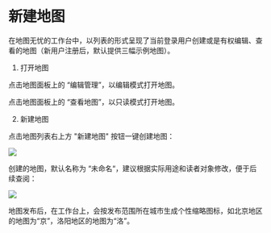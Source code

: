 # 新建地图

在地图无忧的工作台中，以列表的形式呈现了当前登录用户创建或是有权编辑、查看的地图（新用户注册后，默认提供三幅示例地图）。

1. 打开地图

 点击地图面板上的 “编辑管理”，以编辑模式打开地图。
 
 点击地图面板上的 “查看地图”，以只读模式打开地图。

2. 新建地图

 点击地图列表右上方 "新建地图" 按钮一键创建地图：

![](http://pic.dituwuyou.com/map%2Fpicture%2F11.7%2F2015-11-02_15-20-58.jpg)


 创建的地图，默认名称为 “未命名“，建议根据实际用途和读者对象修改，便于后续查阅：


![](http://pic.dituwuyou.com/map%2Fpicture%2F11.7%2F2015-11-02_15-40-15.jpg)

 地图发布后，在工作台上，会按发布范围所在城市生成个性缩略图标，如北京地区的地图为“京”，洛阳地区的地图为“洛”。